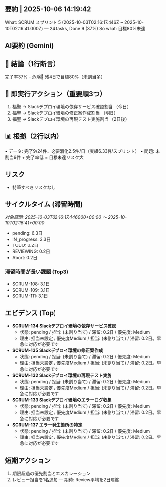 ## 要約 | 2025-10-06 14:19:42
What: SCRUM スプリント 5 (2025-10-03T02:16:17.446Z ~ 2025-10-10T02:16:41.000Z) — 24 tasks, Done 9 (37%)
So what: 目標80%未達

## AI要約 (Gemini)

## 🎯 結論（1行断言）
完了率37% - 危険🚨 残4日で目標80%（未割当多）

## 🚨 即実行アクション（重要順3つ）
1. 福聖 → Slackデプロイ環境の依存サービス確認割当 （今日）
2. 福聖 → Slackデプロイ環境の修正案作成割当 （明日）
3. 福聖 → Slackデプロイ環境の再現テスト実施割当 （2日後）

## 📊 根拠（2行以内）
• データ: 完了9/24件、必要消化2.5件/日（実績6.33件/スプリント）
• 問題: 未割当9件 + 完了率低 = 目標未達リスク大

## リスク
- 特筆すべきリスクなし

## サイクルタイム (滞留時間)
*対象期間: 2025-10-03T02:16:17.446000+00:00 〜 2025-10-10T02:16:41+00:00*
- pending: 6.3日
- IN_progress: 3.3日
- TODO: 0.2日
- REVIEWING: 0.2日
- Abort: 0.2日

### 滞留時間が長い課題 (Top3)
- SCRUM-108: 3.1日
- SCRUM-109: 3.1日
- SCRUM-111: 3.1日

## エビデンス (Top)
- **SCRUM-134 Slackデプロイ環境の依存サービス確認**
  - 状態: pending / 担当: (未割り当て) / 滞留: 0.2日 / 優先度: Medium
  - 理由: 担当未設定 / 優先度Medium / 担当: (未割り当て) / 滞留: 0.2日。早急に対応が必要です
- **SCRUM-135 Slackデプロイ環境の修正案作成**
  - 状態: pending / 担当: (未割り当て) / 滞留: 0.2日 / 優先度: Medium
  - 理由: 担当未設定 / 優先度Medium / 担当: (未割り当て) / 滞留: 0.2日。早急に対応が必要です
- **SCRUM-132 Slackデプロイ環境の再現テスト実施**
  - 状態: pending / 担当: (未割り当て) / 滞留: 0.2日 / 優先度: Medium
  - 理由: 担当未設定 / 優先度Medium / 担当: (未割り当て) / 滞留: 0.2日。早急に対応が必要です
- **SCRUM-133 Slackデプロイ環境のエラーログ収集**
  - 状態: pending / 担当: (未割り当て) / 滞留: 0.2日 / 優先度: Medium
  - 理由: 担当未設定 / 優先度Medium / 担当: (未割り当て) / 滞留: 0.2日。早急に対応が必要です
- **SCRUM-137 エラー発生箇所の特定**
  - 状態: pending / 担当: (未割り当て) / 滞留: 0.2日 / 優先度: Medium
  - 理由: 担当未設定 / 優先度Medium / 担当: (未割り当て) / 滞留: 0.2日。早急に対応が必要です

## 短期アクション
1) 期限超過の優先割当とエスカレーション
2) レビュー担当を1名追加 — 期待: Review平均を2日短縮